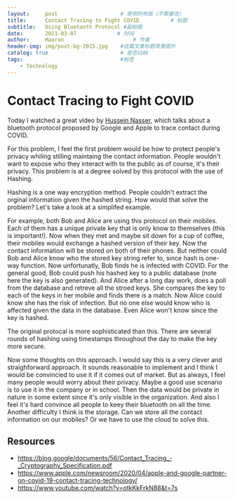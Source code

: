 ```yaml
---
layout:     post                    # 使用的布局（不需要改）
title:      Contact Tracing to Fight COVID          # 标题 
subtitle:   Using Bluetooth Protocol #副标题
date:       2021-03-07             # 时间
author:     Haoran                      # 作者
header-img: img/post-bg-2015.jpg    #这篇文章标题背景图片
catalog: true                       # 是否归档
tags:                               #标签
    - Technology
---
```

# Contact Tracing to Fight COVID

Today I watched a great video by [Hussein Nasser](https://youtu.be/otkKkFrkN88), which talks about a bluetooth protocol proposed by Google and Apple to trace contact during COVID. 

For this problem, I feel the first problem would be how to protect people's privacy whiling stilling maintaing the contact information. People wouldn't want to expose who they interact with to the public as of course, it's their privacy. This problem is at a degree solved by this protocol with the use of Hashing.

Hashing is a one way encryption method. People couldn't extract the orginal information given the hashed string. How would that solve the problem? Let's take a look at a simplifed example. 

For example, both Bob and Alice are using this protocol on their mobiles. Each of them has a unique private key that is only know to themselves (this is important!). Now when they met and maybe sit down for a cup of coffee, their mobiles would exchange a hashed version of their key. Now the contact information will be stored on both of their phones. But neither could Bob and Alice know who the stored key string refer to, since hash is one-way function. Now unfortunatly, Bob finds he is infected with COVID. For the general good, Bob could push his hashed key to a public database (note here the key is also generated). And Alice after a long day work, does a poll from the database and retreve all the stroed keys. She compares the key to each of the keys in her mobile and finds there is a match. Now Alice could know she has the risk of infection. But no one else would know who is affected given the data in the database. Even Alice won't know since the key is hashed.

The original protocal is more sophisticated than this. There are several rounds of hashing using timestamps throughout the day to make the key more secure.

Now some thoughts on this approach. I would say this is a very clever and straighforward approach. It sounds reasonable to implement and I think I would be convincied to use it if it comes out of market. But as always, I feel many people would worry about their privacy. Maybe a good use scenario is to use it in the company or in school. Then the data would be private in nature in some extent since it's only visible in the organization. And also I feel it's hard convince all people to keey their bluetooth on all the time. Another difficulty I think is the storage. Can we store all the contact information on our mobiles? Or we have to use the cloud to solve this. 

## Resources

* https://blog.google/documents/56/Contact_Tracing_-_Cryptography_Specification.pdf
* https://www.apple.com/newsroom/2020/04/apple-and-google-partner-on-covid-19-contact-tracing-technology/
* https://www.youtube.com/watch?v=otkKkFrkN88&t=7s